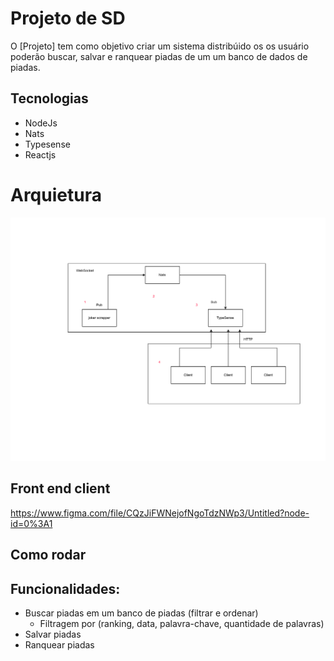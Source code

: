 # Projeto de SD

  O [Projeto] tem como objetivo criar um sistema distribúido os os usuário poderão buscar, salvar e ranquear piadas de um um banco de dados de piadas.
  
## Tecnologias
- NodeJs
- Nats
- Typesense
- Reactjs

# Arquietura
![alt text](./arquitetura.png)

## Front end client
https://www.figma.com/file/CQzJiFWNejofNgoTdzNWp3/Untitled?node-id=0%3A1

## Como rodar 


## Funcionalidades:
- Buscar piadas em um banco de piadas (filtrar e ordenar)
  - Filtragem por (ranking, data, palavra-chave, quantidade de palavras)   
- Salvar piadas
- Ranquear piadas
